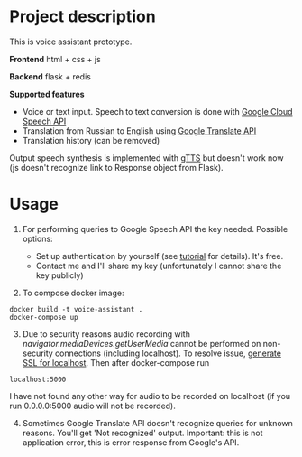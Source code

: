 # Project description

This is voice assistant prototype.

**Frontend** html + css + js

**Backend** flask + redis

**Supported features**
* Voice or text input. Speech to text conversion is done with [Google Cloud Speech API](https://cloud.google.com/speech-to-text)
* Translation from Russian to English using [Google Translate API](https://pypi.org/project/googletrans/)
* Translation history (can be removed)

Output speech synthesis is implemented with [gTTS](https://pypi.org/project/gTTS/) but doesn't work now (js doesn't recognize link to Response object from Flask).


# Usage

1. For performing queries to Google Speech API the key needed. Possible options:
    * Set up authentication by yourself (see [tutorial](https://cloud.google.com/speech-to-text/docs/libraries#setting_up_authentication) for details). It's free.
    * Contact me and I'll share my key (unfortunately I cannot share the key publicly)
    
2. To compose docker image:
```
docker build -t voice-assistant .
docker-compose up
```

3. Due to security reasons audio recording with *navigator.mediaDevices.getUserMedia* cannot be performed on non-security connections (including localhost). To resolve issue, [generate SSL for localhost](https://habr.com/ru/company/globalsign/blog/435476/). Then after docker-compose run
```
localhost:5000
```
I have not found any other way for audio to be recorded on localhost (if you run 0.0.0.0:5000 audio will not be recorded).

4. Sometimes Google Translate API doesn't recognize queries for unknown reasons. You'll get 'Not recognized' output. Important: this is not application error, this is error response from Google's API.

